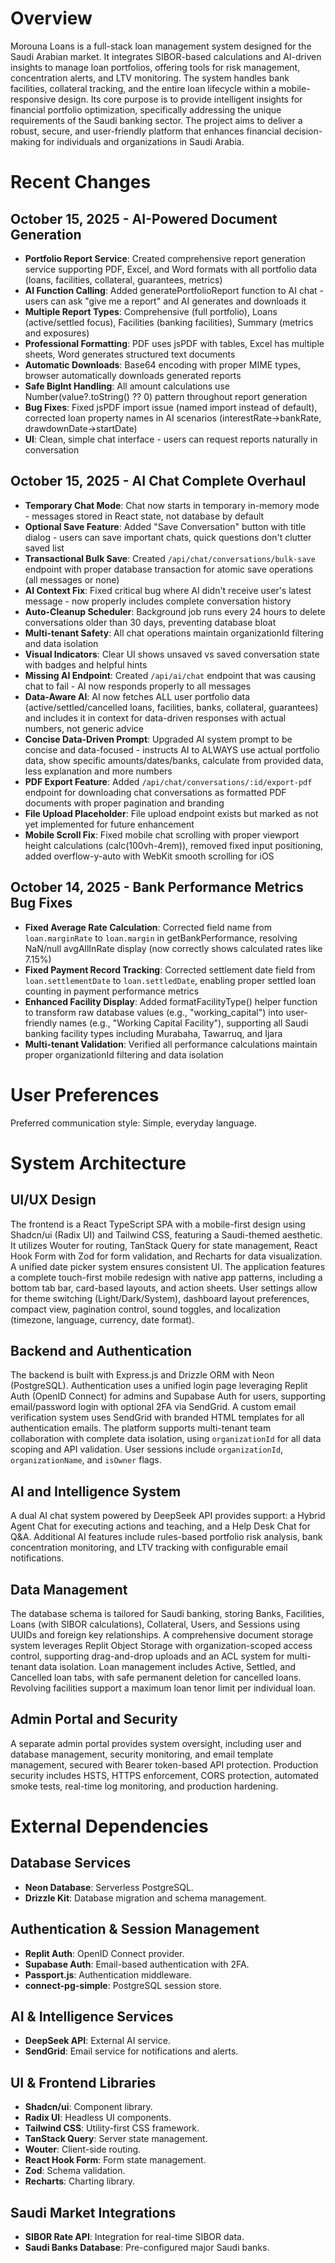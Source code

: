 # Overview
Morouna Loans is a full-stack loan management system designed for the Saudi Arabian market. It integrates SIBOR-based calculations and AI-driven insights to manage loan portfolios, offering tools for risk management, concentration alerts, and LTV monitoring. The system handles bank facilities, collateral tracking, and the entire loan lifecycle within a mobile-responsive design. Its core purpose is to provide intelligent insights for financial portfolio optimization, specifically addressing the unique requirements of the Saudi banking sector. The project aims to deliver a robust, secure, and user-friendly platform that enhances financial decision-making for individuals and organizations in Saudi Arabia.

# Recent Changes

## October 15, 2025 - AI-Powered Document Generation
- **Portfolio Report Service**: Created comprehensive report generation service supporting PDF, Excel, and Word formats with all portfolio data (loans, facilities, collateral, guarantees, metrics)
- **AI Function Calling**: Added generatePortfolioReport function to AI chat - users can ask "give me a report" and AI generates and downloads it
- **Multiple Report Types**: Comprehensive (full portfolio), Loans (active/settled focus), Facilities (banking facilities), Summary (metrics and exposures)
- **Professional Formatting**: PDF uses jsPDF with tables, Excel has multiple sheets, Word generates structured text documents
- **Automatic Downloads**: Base64 encoding with proper MIME types, browser automatically downloads generated reports
- **Safe BigInt Handling**: All amount calculations use Number(value?.toString() ?? 0) pattern throughout report generation
- **Bug Fixes**: Fixed jsPDF import issue (named import instead of default), corrected loan property names in AI scenarios (interestRate→bankRate, drawdownDate→startDate)
- **UI**: Clean, simple chat interface - users can request reports naturally in conversation

## October 15, 2025 - AI Chat Complete Overhaul
- **Temporary Chat Mode**: Chat now starts in temporary in-memory mode - messages stored in React state, not database by default
- **Optional Save Feature**: Added "Save Conversation" button with title dialog - users can save important chats, quick questions don't clutter saved list
- **Transactional Bulk Save**: Created `/api/chat/conversations/bulk-save` endpoint with proper database transaction for atomic save operations (all messages or none)
- **AI Context Fix**: Fixed critical bug where AI didn't receive user's latest message - now properly includes complete conversation history
- **Auto-Cleanup Scheduler**: Background job runs every 24 hours to delete conversations older than 30 days, preventing database bloat
- **Multi-tenant Safety**: All chat operations maintain organizationId filtering and data isolation
- **Visual Indicators**: Clear UI shows unsaved vs saved conversation state with badges and helpful hints
- **Missing AI Endpoint**: Created `/api/ai/chat` endpoint that was causing chat to fail - AI now responds properly to all messages
- **Data-Aware AI**: AI now fetches ALL user portfolio data (active/settled/cancelled loans, facilities, banks, collateral, guarantees) and includes it in context for data-driven responses with actual numbers, not generic advice
- **Concise Data-Driven Prompt**: Upgraded AI system prompt to be concise and data-focused - instructs AI to ALWAYS use actual portfolio data, show specific amounts/dates/banks, calculate from provided data, less explanation and more numbers
- **PDF Export Feature**: Added `/api/chat/conversations/:id/export-pdf` endpoint for downloading chat conversations as formatted PDF documents with proper pagination and branding
- **File Upload Placeholder**: File upload endpoint exists but marked as not yet implemented for future enhancement
- **Mobile Scroll Fix**: Fixed mobile chat scrolling with proper viewport height calculations (calc(100vh-4rem)), removed fixed input positioning, added overflow-y-auto with WebKit smooth scrolling for iOS

## October 14, 2025 - Bank Performance Metrics Bug Fixes
- **Fixed Average Rate Calculation**: Corrected field name from `loan.marginRate` to `loan.margin` in getBankPerformance, resolving NaN/null avgAllInRate display (now correctly shows calculated rates like 7.15%)
- **Fixed Payment Record Tracking**: Corrected settlement date field from `loan.settlementDate` to `loan.settledDate`, enabling proper settled loan counting in payment performance metrics
- **Enhanced Facility Display**: Added formatFacilityType() helper function to transform raw database values (e.g., "working_capital") into user-friendly names (e.g., "Working Capital Facility"), supporting all Saudi banking facility types including Murabaha, Tawarruq, and Ijara
- **Multi-tenant Validation**: Verified all performance calculations maintain proper organizationId filtering and data isolation

# User Preferences
Preferred communication style: Simple, everyday language.

# System Architecture

## UI/UX Design
The frontend is a React TypeScript SPA with a mobile-first design using Shadcn/ui (Radix UI) and Tailwind CSS, featuring a Saudi-themed aesthetic. It utilizes Wouter for routing, TanStack Query for state management, React Hook Form with Zod for form validation, and Recharts for data visualization. A unified date picker system ensures consistent UI. The application features a complete touch-first mobile redesign with native app patterns, including a bottom tab bar, card-based layouts, and action sheets. User settings allow for theme switching (Light/Dark/System), dashboard layout preferences, compact view, pagination control, sound toggles, and localization (timezone, language, currency, date format).

## Backend and Authentication
The backend is built with Express.js and Drizzle ORM with Neon (PostgreSQL). Authentication uses a unified login page leveraging Replit Auth (OpenID Connect) for admins and Supabase Auth for users, supporting email/password login with optional 2FA via SendGrid. A custom email verification system uses SendGrid with branded HTML templates for all authentication emails. The platform supports multi-tenant team collaboration with complete data isolation, using `organizationId` for all data scoping and API validation. User sessions include `organizationId`, `organizationName`, and `isOwner` flags.

## AI and Intelligence System
A dual AI chat system powered by DeepSeek API provides support: a Hybrid Agent Chat for executing actions and teaching, and a Help Desk Chat for Q&A. Additional AI features include rules-based portfolio risk analysis, bank concentration monitoring, and LTV tracking with configurable email notifications.

## Data Management
The database schema is tailored for Saudi banking, storing Banks, Facilities, Loans (with SIBOR calculations), Collateral, Users, and Sessions using UUIDs and foreign key relationships. A comprehensive document storage system leverages Replit Object Storage with organization-scoped access control, supporting drag-and-drop uploads and an ACL system for multi-tenant data isolation. Loan management includes Active, Settled, and Cancelled loan tabs, with safe permanent deletion for cancelled loans. Revolving facilities support a maximum loan tenor limit per individual loan.

## Admin Portal and Security
A separate admin portal provides system oversight, including user and database management, security monitoring, and email template management, secured with Bearer token-based API protection. Production security includes HSTS, HTTPS enforcement, CORS protection, automated smoke tests, real-time log monitoring, and production hardening.

# External Dependencies

## Database Services
- **Neon Database**: Serverless PostgreSQL.
- **Drizzle Kit**: Database migration and schema management.

## Authentication & Session Management
- **Replit Auth**: OpenID Connect provider.
- **Supabase Auth**: Email-based authentication with 2FA.
- **Passport.js**: Authentication middleware.
- **connect-pg-simple**: PostgreSQL session store.

## AI & Intelligence Services
- **DeepSeek API**: External AI service.
- **SendGrid**: Email service for notifications and alerts.

## UI & Frontend Libraries
- **Shadcn/ui**: Component library.
- **Radix UI**: Headless UI components.
- **Tailwind CSS**: Utility-first CSS framework.
- **TanStack Query**: Server state management.
- **Wouter**: Client-side routing.
- **React Hook Form**: Form state management.
- **Zod**: Schema validation.
- **Recharts**: Charting library.

## Saudi Market Integrations
- **SIBOR Rate API**: Integration for real-time SIBOR data.
- **Saudi Banks Database**: Pre-configured major Saudi banks.